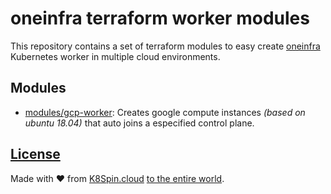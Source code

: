 # oneinfra terraform worker modules

This repository contains a set of terraform modules to easy create [oneinfra](github.com/oneinfra) Kubernetes worker in multiple cloud environments.

## Modules

- [modules/gcp-worker](modules/gcp-worker): Creates google compute instances *(based on ubuntu 18.04)* that auto joins a especified control plane.

## [License](LICENSE)

Made with :heart: from [K8Spin.cloud](https://k8spin.cloud) [to the entire world](LICENSE).
